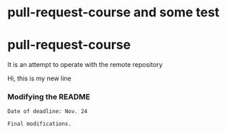 
# pull-request-course and some test

# pull-request-course


It is an attempt to operate with the remote repository


Hi, this is my new line



### Modifying the README

    Date of deadline: Nov. 24

    Final modifications.

